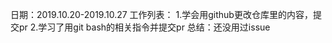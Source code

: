 日期：2019.10.20-2019.10.27
工作列表：
  1.学会用github更改仓库里的内容，提交pr
  2.学习了用git bash的相关指令并提交pr
总结：还没用过issue
 
